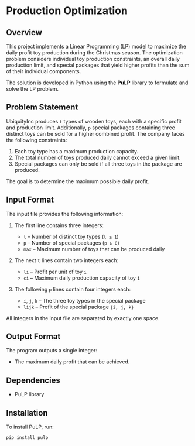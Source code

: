 # Production Optimization

## Overview

This project implements a Linear Programming (LP) model to maximize the daily profit toy production during the Christmas season. The optimization problem considers individual toy production constraints, an overall daily production limit, and special packages that yield higher profits than the sum of their individual components.

The solution is developed in Python using the **PuLP** library to formulate and solve the LP problem.

## Problem Statement

UbiquityInc produces `t` types of wooden toys, each with a specific profit and production limit. Additionally, `p` special packages containing three distinct toys can be sold for a higher combined profit. The company faces the following constraints:

1. Each toy type has a maximum production capacity.
2. The total number of toys produced daily cannot exceed a given limit.
3. Special packages can only be sold if all three toys in the package are produced.

The goal is to determine the maximum possible daily profit.

## Input Format

The input file provides the following information:

1. The first line contains three integers:
   - `t` – Number of distinct toy types (`t ≥ 1`)
   - `p` – Number of special packages (`p ≥ 0`)
   - `max` – Maximum number of toys that can be produced daily

2. The next `t` lines contain two integers each:
   - `li` – Profit per unit of toy `i`
   - `ci` – Maximum daily production capacity of toy `i`

3. The following `p` lines contain four integers each:
   - `i`, `j`, `k` – The three toy types in the special package
   - `lijk` – Profit of the special package `{i, j, k}`

All integers in the input file are separated by exactly one space.

## Output Format

The program outputs a single integer:  
- The maximum daily profit that can be achieved.

## Dependencies
- PuLP library

## Installation

To install PuLP, run:

```sh
pip install pulp
